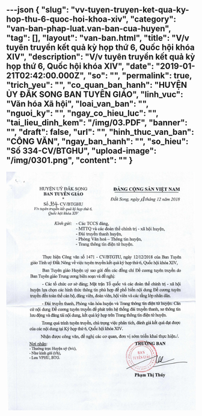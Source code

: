 ---json
{
    "slug": "vv-tuyen-truyen-ket-qua-ky-hop-thu-6-quoc-hoi-khoa-xiv",
    "category": "van-ban-phap-luat.van-ban-cua-huyen",
    "tag": [],
    "layout": "van-ban.html",
    "title": "V/v tuyên truyền kết quả kỳ họp thứ 6, Quốc hội khóa XIV",
    "description": "V/v tuyên truyền kết quả kỳ họp thứ 6, Quốc hội khóa XIV",
    "date": "2019-01-21T02:42:00.000Z",
    "so": "",
    "permalink": true,
    "trich_yeu": "",
    "co_quan_ban_hanh": "HUYỆN ỦY ĐẮK SONG BAN TUYÊN GIÁO",
    "linh_vuc": "Văn hóa Xã hội",
    "loai_van_ban": "",
    "nguoi_ky": "",
    "ngay_co_hieu_luc": "",
    "tai_lieu_dinh_kem": "/img/03.PDF",
    "banner": "",
    "draft": false,
    "url": "",
    "hinh_thuc_van_ban": "CÔNG VĂN",
    "ngay_ban_hanh": "",
    "so_hieu": "Số 334-CV/BTGHU",
    "upload-image": "/img/0301.png",
    "__content__": ""
}
---
<p><img alt="" src="/img/0301.png" /></p>
